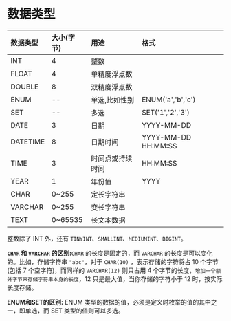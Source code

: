 # 数据类型

| 数据类型     | 大小(字节)  | 用途       | 格式                  |
|:---------|:--------|:---------|:--------------------|
| INT      | 4       | 整数       |                     |
| FLOAT    | 4       | 单精度浮点数   |                     |
| DOUBLE   | 8       | 双精度浮点数   |                     |
| ENUM     | --      | 单选,比如性别  | ENUM('a','b','c')   |
| SET      | --      | 多选       | SET('1','2','3')    |
| DATE     | 3       | 日期       | YYYY-MM-DD          |
| DATETIME | 8       | 日期时间     | YYYY-MM-DD HH:MM:SS |
| TIME     | 3       | 时间点或持续时间 | HH:MM:SS            |
| YEAR     | 1       | 年份值      | YYYY                |
| CHAR     | 0~255   | 定长字符串    |                     |
| VARCHAR  | 0~255   | 变长字符串    |                     |
| TEXT     | 0~65535 | 长文本数据    |                     |

整数除了 INT 外，还有 `TINYINT`、`SMALLINT`、`MEDIUMINT`、`BIGINT`。

**`CHAR` 和 `VARCHAR` 的区别:**`CHAR` 的长度是固定的，而 `VARCHAR` 的长度是可以变化的。比如，存储字符串 `"abc"`，对于 `CHAR(10)` ，表示存储的字符将占 10 个字节(包括 7 个空字符)，而同样的 `VARCHAR(12)` 则只占用 4 个字节的长度，`增加一个额外字节来存储字符串本身的长度`，12 只是最大值，当你存储的字符小于 12 时，按实际长度存储。

**ENUM和SET的区别:** ENUM 类型的数据的值，必须是定义时枚举的值的其中之一，即单选，而 SET 类型的值则可以多选。
